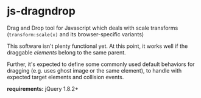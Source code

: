 js-dragndrop
============

Drag and Drop tool for Javascript which deals with scale transforms (`transform:scale(x)` and its browser-specific variants)

This software isn't plenty functional yet. At this point, it works well if the draggable _elements_ belong to the same parent.

Further, it's expected to define some commonly used default behaviors for dragging (e.g. uses ghost image or the same element), to handle with expected target elements and collision events.

**requirements:**
jQuery 1.8.2+
